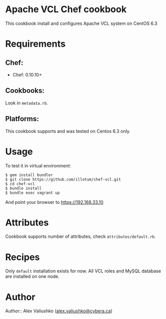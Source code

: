 # Apache VCL Chef cookbook
This cookbook install and configures Apache VCL system on CentOS 6.3

# Requirements
## Chef:
* Chef: 0.10.10+

## Cookbooks:
Look in `metadata.rb`.

## Platforms:
This cookbook supports and was tested on Centos 6.3 only.

# Usage
To test it in virtual environment:

    $ gem install bundler
    $ git clone https://github.com/illotum/chef-vcl.git
    $ cd chef-vcl
    $ bundle install
    $ bundle exec vagrant up

And point your browser to https://192.168.33.10

# Attributes
Cookbook supports number of attributes, check `attributes/default.rb`.

# Recipes
Only `default` installation exists for now. All VCL roles and MySQL
database are installed on one node.

# Author
Author:: Alex Valiushko (<alex.valiushko@cybera.ca>)
